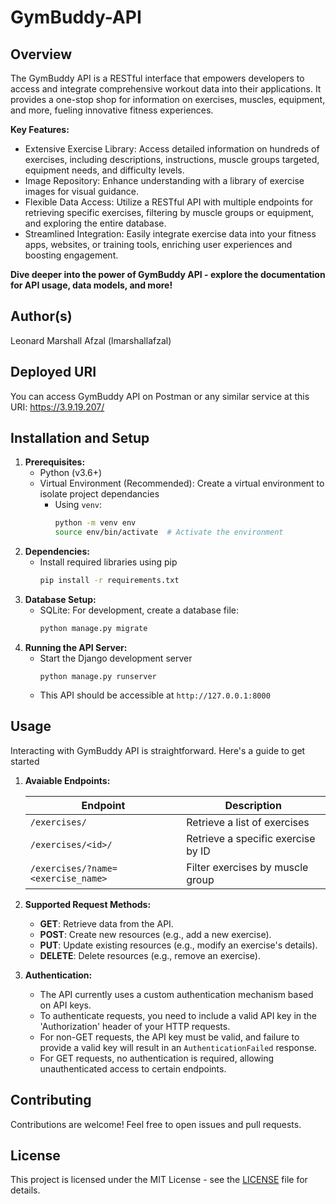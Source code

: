 # GymBuddy-API
## Overview

The GymBuddy API is a RESTful interface that empowers developers to access and integrate comprehensive workout data into their applications. It provides a one-stop shop for information on exercises, muscles, equipment, and more, fueling innovative fitness experiences.

**Key Features:**
- Extensive Exercise Library: Access detailed information on hundreds of exercises, including descriptions, instructions, muscle groups targeted, equipment needs, and difficulty levels.
- Image Repository: Enhance understanding with a library of exercise images for visual guidance.
- Flexible Data Access: Utilize a RESTful API with multiple endpoints for retrieving specific exercises, filtering by muscle groups or equipment, and exploring the entire database.
- Streamlined Integration: Easily integrate exercise data into your fitness apps, websites, or training tools, enriching user experiences and boosting engagement.

**Dive deeper into the power of GymBuddy API - explore the documentation for API usage, data models, and more!**

## Author(s)
Leonard Marshall Afzal (lmarshallafzal)

## Deployed URI
You can access GymBuddy API on Postman or any similar service at this URI: https://3.9.19.207/

## Installation and Setup

1. **Prerequisites:**
    - Python (v3.6+)
    - Virtual Environment (Recommended): Create a virtual environment to isolate project dependancies
        - Using `venv`:
            ```bash
            python -m venv env
            source env/bin/activate  # Activate the environment
            ``` 
2. **Dependencies:**
    - Install required libraries using pip
        ```bash
        pip install -r requirements.txt
        ```
3. **Database Setup:**
    - SQLite: For development, create a database file:
        ```bash
        python manage.py migrate
        ```
4. **Running the API Server:**
    - Start the Django development server
        ```
        python manage.py runserver
        ```
    - This API should be accessible at `http://127.0.0.1:8000`
## Usage

Interacting with GymBuddy API is straightforward. Here's a guide to get started

1. **Avaiable Endpoints:**

    | Endpoint              | Description                                       |
    |------------------------|---------------------------------------------------|
    | `/exercises/`          | Retrieve a list of exercises                      |
    | `/exercises/<id>/`     | Retrieve a specific exercise by ID                |
    | `/exercises/?name=<exercise_name>` | Filter exercises by muscle group          |

2. **Supported Request Methods:**
    - **GET**: Retrieve data from the API.
    - **POST**: Create new resources (e.g., add a new exercise).
    - **PUT**: Update existing resources (e.g., modify an exercise's details).
    - **DELETE**: Delete resources (e.g., remove an exercise).

3. **Authentication:**
    - The API currently uses a custom authentication mechanism based on API keys.
    - To authenticate requests, you need to include a valid API key in the 'Authorization' header of your HTTP requests.
    - For non-GET requests, the API key must be valid, and failure to provide a valid key will result in an `AuthenticationFailed` response.
    - For GET requests, no authentication is required, allowing unauthenticated access to certain endpoints.

## Contributing
Contributions are welcome! Feel free to open issues and pull requests.

## License
This project is licensed under the MIT License - see the [LICENSE](LICENSE) file for details.
